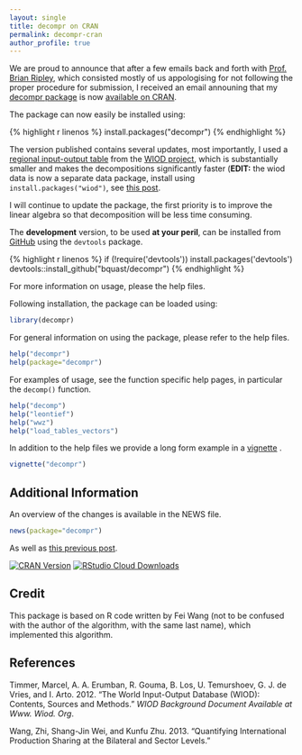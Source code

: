 ```yaml
---
layout: single
title: decompr on CRAN
permalink: decompr-cran
author_profile: true
---
```


We are proud to announce that after a few emails back and forth with [Prof. Brian Ripley](http://en.wikipedia.org/wiki/Brian_D._Ripley), which consisted mostly of us appologising for not following the proper procedure for submission, I received an email announing that my [decompr package](http://qua.st/decompr) is now [available on CRAN](http://cran.r-project.org/web/packages/decompr/index.html).

The package can now easily be installed using:

{% highlight r linenos %}
install.packages("decompr")
{% endhighlight %}

The version published contains several updates, most importantly, I used a [regional input-output table](http://www.wiod.org/new_site/database/riots.htm) from the [WIOD project](http://www.wiod.org/), which is substantially smaller and makes the decompositions significantly faster (**EDIT:** the wiod data is now a separate data package, install using `install.packages("wiod")`, see [this post](/wiod).

I will continue to update the package, the first priority is to improve the linear algebra so that decomposition will be less time consuming.

The **development** version, to be used **at your peril**, can be installed from [GitHub](http://github.com/bquast/decompr) using the `devtools` package.

{% highlight r linenos %}
if (!require('devtools')) install.packages('devtools')
devtools::install_github("bquast/decompr")
{% endhighlight %}

For more information on usage, please the help files.

Following installation, the package can be loaded using:

```r
library(decompr)
```

For general information on using the package, please refer to the help files.

```r
help("decompr")
help(package="decompr")
```

For examples of usage, see the function specific help pages, in particular the `decomp()` function.

```r
help("decomp")
help("leontief")
help("wwz")
help("load_tables_vectors")
```

In addition to the help files we provide a long form example in a [vignette](http://cran.r-project.org/web/packages/decompr/vignettes/decompr.html) .

```r
vignette("decompr")
```


Additional Information
-----------------------

An overview of the changes is available in the NEWS file.

```r
news(package="decompr")
```

As well as [this previous post](/decompr/decompr-package).

[![CRAN Version](http://www.r-pkg.org/badges/version/decompr)](http://cran.r-project.org/package=decompr)
[![RStudio Cloud Downloads](http://cranlogs.r-pkg.org/badges/decompr?color=brightgreen)](http://cran.rstudio.com/web/packages/decompr/index.html)


Credit
------

This package is based on R code written by Fei Wang (not to be confused with the author of the algorithm, with the same last name), which implemented this algorithm.

References
----------

Timmer, Marcel, A. A. Erumban, R. Gouma, B. Los, U. Temurshoev, G. J. de Vries, and I. Arto. 2012. “The World Input-Output Database (WIOD): Contents, Sources and Methods.” *WIOD Background Document Available at Www. Wiod. Org*.

Wang, Zhi, Shang-Jin Wei, and Kunfu Zhu. 2013. “Quantifying International Production Sharing at the Bilateral and Sector Levels.”
